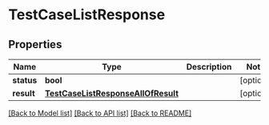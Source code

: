 # TestCaseListResponse

## Properties

Name | Type | Description | Notes
------------ | ------------- | ------------- | -------------
**status** | **bool** |  | [optional]
**result** | [**TestCaseListResponseAllOfResult**](TestCaseListResponseAllOfResult.md) |  | [optional]

[[Back to Model list]](../README.md#documentation-for-models) [[Back to API list]](../README.md#documentation-for-api-endpoints) [[Back to README]](../README.md)
